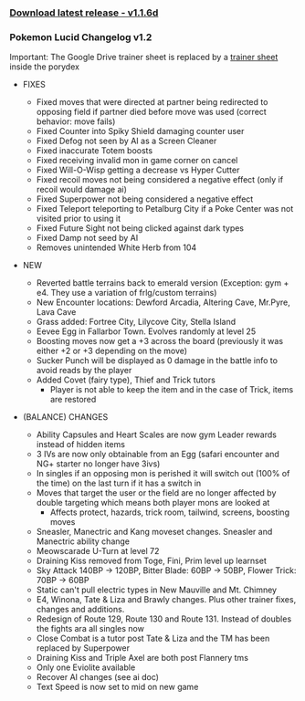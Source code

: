 ### [Download latest release - v1.1.6d](https://github.com/pkLucid/Pokemon-Lucid/releases/tag/Version%2F1.2.0)

### Pokemon Lucid Changelog v1.2
Important: The Google Drive trainer sheet is replaced by a [trainer sheet](https://pklucid.github.io/Pokemon-Lucid-Pokedex/src/roxanne_split.html) inside the porydex

* FIXES
  * Fixed moves that were directed at partner being redirected to opposing field if partner died before move was used (correct behavior: move fails)
  * Fixed Counter into Spiky Shield damaging counter user
  * Fixed Defog not seen by AI as a Screen Cleaner
  * Fixed inaccurate Totem boosts
  * Fixed receiving invalid mon in game corner on cancel
  * Fixed Will-O-Wisp getting a decrease vs Hyper Cutter
  * Fixed recoil moves not being considered a negative effect (only if recoil would damage ai)
  * Fixed Superpower not being considered a negative effect
  * Fixed Teleport teleporting to Petalburg City if a Poke Center was not visited prior to using it
  * Fixed Future Sight not being clicked against dark types
  * Fixed Damp not seed by AI
  * Removes unintended White Herb from 104

* NEW
  * Reverted battle terrains back to emerald version (Exception: gym + e4. They use a variation of frlg/custom terrains)
  * New Encounter locations: Dewford Arcadia, Altering Cave, Mr.Pyre, Lava Cave
  * Grass added: Fortree City, Lilycove City, Stella Island
  * Eevee Egg in Fallarbor Town. Evolves randomly at level 25
  * Boosting moves now get a +3 across the board (previously it was either +2 or +3 depending on the move)
  * Sucker Punch will be displayed as 0 damage in the battle info to avoid reads by the player
  * Added Covet (fairy type), Thief and Trick tutors
    * Player is not able to keep the item and in the case of Trick, items are restored

* (BALANCE) CHANGES
  * Ability Capsules and Heart Scales are now gym Leader rewards instead of hidden items
  * 3 IVs are now only obtainable from an Egg (safari encounter and NG+ starter no longer have 3ivs)
  * In singles if an opposing mon is perished it will switch out (100% of the time) on the last turn if it has a switch in
  * Moves that target the user or the field are no longer affected by double targeting which means both player mons are looked at
    * Affects protect, hazards, trick room, tailwind, screens, boosting moves
  * Sneasler, Manectric and Kang moveset changes. Sneasler and Manectric ability change
  * Meowscarade U-Turn at level 72
  * Draining Kiss removed from Toge, Fini, Prim level up learnset
  * Sky Attack 140BP -> 120BP, Bitter Blade: 60BP -> 50BP, Flower Trick: 70BP -> 60BP
  * Static can't pull electric types in New Mauville and Mt. Chimney
  * E4, Winona, Tate & Liza and Brawly changes. Plus other trainer fixes, changes and additions.
  * Redesign of Route 129, Route 130 and Route 131. Instead of doubles the fights ara all singles now
  * Close Combat is a tutor post Tate & Liza and the TM has been replaced by Superpower
  * Draining Kiss and Triple Axel are both post Flannery tms
  * Only one Eviolite available
  * Recover AI changes (see ai doc)
  * Text Speed is now set to mid on new game
